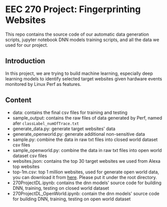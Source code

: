 # EEC 270 Project: Fingerprinting Websites

This repo contains the source code of our automatic data generation scripts, jupyter notebook DNN models training scripts, and all the data we used for our project.

## Introduction

In this project, we are trying to build machine learning, especially deep learning models to identify selected target websites given hardware events monitored by Linux Perf as features.

## Content

* data: contains the final csv files for training and testing
* sample_output: contains the raw files of data generated by Perf, named afer `classLabel_numOfTrace.txt`
* generate_data.py: generate target websites' data
* generate_openworld.py: generate additional non-sensitive data
* sample.py: combine the data in raw txt files into closed world dataset csv files
* sample_openworld.py: combine the data in raw txt files into open world dataset csv files
* websites.json: contains the top 30 target websites we used from Alexa top websites
* top-1m.csv: top 1 million websites, used for generate open world data, you can download it from [here](https://gist.github.com/chilts/7229605). Please put it under the root directory.
* 270ProjectDL.ipynb: contains the dnn models' source code for building DNN, training, testing on closed world dataset
* 270ProjectDL_OpenWorld.ipynb: contain the dnn models' source code for building DNN, training, testing on open world dataset
